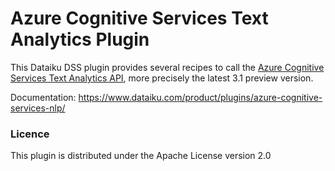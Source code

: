 # Azure Cognitive Services Text Analytics Plugin

This Dataiku DSS plugin provides several recipes to call the [Azure Cognitive Services Text Analytics API](https://azure.microsoft.com/en-us/services/cognitive-services/text-analytics/), more precisely the latest 3.1 preview version.

Documentation: https://www.dataiku.com/product/plugins/azure-cognitive-services-nlp/

### Licence

This plugin is distributed under the Apache License version 2.0
